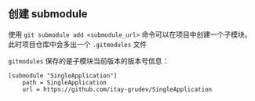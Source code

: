 
## 创建 submodule
使用 `git submodule add <submodule_url>` 命令可以在项目中创建一个子模块。此时项目仓库中会多出一个 `.gitmodules` 文件

`gitmodules` 保存的是子模块当前版本的版本号信息：
```
[submodule "SingleApplication"]
	path = SingleApplication
	url = https://github.com/itay-grudev/SingleApplication
```


